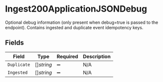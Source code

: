 # Ingest200ApplicationJSONDebug

Optional debug information (only present when debug=true is passed to the endpoint). Contains ingested and duplicate event idempotency keys.


## Fields

| Field              | Type               | Required           | Description        |
| ------------------ | ------------------ | ------------------ | ------------------ |
| `Duplicate`        | []*string*         | :heavy_minus_sign: | N/A                |
| `Ingested`         | []*string*         | :heavy_minus_sign: | N/A                |